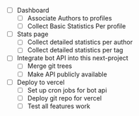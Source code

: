 - [ ]  Dashboard
    - [ ] Associate Authors to profiles
    - [ ] Collect Basic Statistics Per profile
- [ ] Stats page
    - [ ] Collect detailed statistics per author
    - [ ] Collect detailed statistics per tag
- [ ] Integrate bot API into this next-project
    - [ ] Merge git trees
    - [ ] Make API publicly available
- [ ] Deploy to vercel
    - [ ] Set up cron jobs for bot api
    - [ ] Deploy git repo for vercel
    - [ ] Test all features work